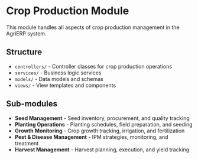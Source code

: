 # Crop Production Module

This module handles all aspects of crop production management in the AgriERP system.

## Structure

- `controllers/` - Controller classes for crop production operations
- `services/` - Business logic services
- `models/` - Data models and schemas
- `views/` - View templates and components

## Sub-modules

- **Seed Management** - Seed inventory, procurement, and quality tracking
- **Planting Operations** - Planting schedules, field preparation, and seeding
- **Growth Monitoring** - Crop growth tracking, irrigation, and fertilization
- **Pest & Disease Management** - IPM strategies, monitoring, and treatment
- **Harvest Management** - Harvest planning, execution, and yield tracking
